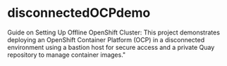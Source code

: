 # disconnectedOCPdemo
Guide on Setting Up Offline OpenShift Cluster: This project demonstrates deploying an OpenShift Container Platform (OCP) in a disconnected environment using a bastion host for secure access and a private Quay repository to manage container images."
